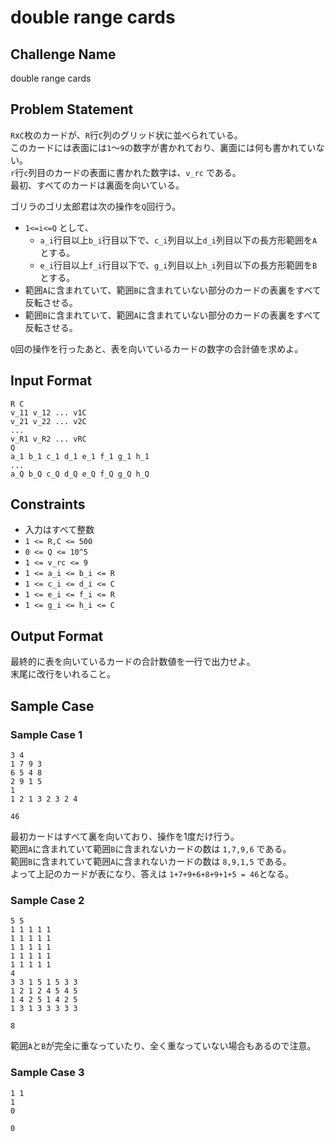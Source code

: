 # double range cards

## Challenge Name

double range cards

## Problem Statement

`R`x`C`枚のカードが、`R`行`C`列のグリッド状に並べられている。  
このカードには表面には`1`～`9`の数字が書かれており、裏面には何も書かれていない。  
`r`行`c`列目のカードの表面に書かれた数字は、`v_rc` である。  
最初、すべてのカードは裏面を向いている。  

ゴリラのゴリ太郎君は次の操作を`Q`回行う。  
- `1<=i<=Q` として、  
	- `a_i`行目以上`b_i`行目以下で、`c_i`列目以上`d_i`列目以下の長方形範囲を`A`とする。  
	- `e_i`行目以上`f_i`行目以下で、`g_i`列目以上`h_i`列目以下の長方形範囲を`B`とする。  
- 範囲`A`に含まれていて、範囲`B`に含まれていない部分のカードの表裏をすべて反転させる。  
- 範囲`B`に含まれていて、範囲`A`に含まれていない部分のカードの表裏をすべて反転させる。  

`Q`回の操作を行ったあと、表を向いているカードの数字の合計値を求めよ。  

## Input Format

```
R C
v_11 v_12 ... v1C
v_21 v_22 ... v2C
...
v_R1 v_R2 ... vRC
Q
a_1 b_1 c_1 d_1 e_1 f_1 g_1 h_1
...
a_Q b_Q c_Q d_Q e_Q f_Q g_Q h_Q
```

## Constraints

- 入力はすべて整数
- `1 <= R,C <= 500`
- `0 <= Q <= 10^5`
- `1 <= v_rc <= 9`
- `1 <= a_i <= b_i <= R`
- `1 <= c_i <= d_i <= C`
- `1 <= e_i <= f_i <= R`
- `1 <= g_i <= h_i <= C`

## Output Format

最終的に表を向いているカードの合計数値を一行で出力せよ。  
末尾に改行をいれること。

## Sample Case

### Sample Case 1

```
3 4
1 7 9 3
6 5 4 8
2 9 1 5
1
1 2 1 3 2 3 2 4
```

```
46
```

最初カードはすべて裏を向いており、操作を1度だけ行う。  
範囲`A`に含まれていて範囲`B`に含まれないカードの数は `1,7,9,6` である。  
範囲`B`に含まれていて範囲`A`に含まれないカードの数は `8,9,1,5` である。  
よって上記のカードが表になり、答えは `1+7+9+6+8+9+1+5 = 46`となる。  

### Sample Case 2

```
5 5
1 1 1 1 1
1 1 1 1 1
1 1 1 1 1
1 1 1 1 1
1 1 1 1 1
4
3 3 1 5 1 5 3 3
1 2 1 2 4 5 4 5
1 4 2 5 1 4 2 5
1 3 1 3 3 3 3 3
```

```
8
```

範囲`A`と`B`が完全に重なっていたり、全く重なっていない場合もあるので注意。

### Sample Case 3

```
1 1
1
0
```

```
0
```
